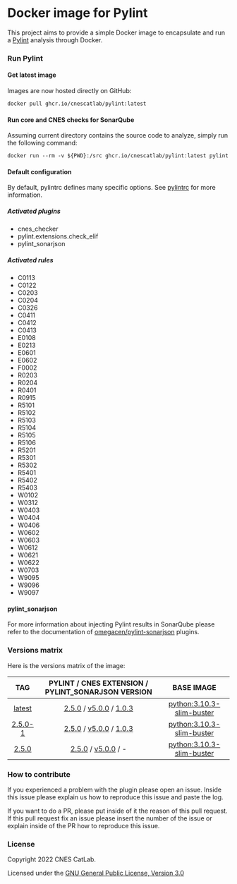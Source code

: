 # Docker image for Pylint

This project aims to provide a simple Docker image to encapsulate and run a [Pylint](https://pypi.org/project/pylint/) analysis through Docker.

### Run Pylint

#### Get latest image
Images are now hosted directly on GitHub:
```Dockerfile
docker pull ghcr.io/cnescatlab/pylint:latest
```

#### Run core and CNES checks for SonarQube
Assuming current directory contains the source code to analyze, simply run the following command:
```Dockerfile
docker run --rm -v ${PWD}:/src ghcr.io/cnescatlab/pylint:latest pylint <module_name>
```

#### Default configuration
By default, pylintrc defines many specific options. See [pylintrc](https://github.com/omegacen/pylint-sonarjson/blob/master/pylintrc) for more information.

##### Activated plugins
- cnes_checker
- pylint.extensions.check_elif
- pylint_sonarjson

##### Activated rules
- C0113
- C0122
- C0203
- C0204
- C0326
- C0411
- C0412
- C0413
- E0108
- E0213
- E0601
- E0602
- F0002
- R0203
- R0204
- R0401
- R0915
- R5101
- R5102
- R5103
- R5104
- R5105
- R5106
- R5201
- R5301
- R5302
- R5401
- R5402
- R5403
- W0102
- W0312
- W0403
- W0404
- W0406
- W0602
- W0603
- W0612
- W0621
- W0622
- W0703
- W9095
- W9096
- W9097

#### pylint_sonarjson
For more information about injecting Pylint results in SonarQube please refer to the documentation of [omegacen/pylint-sonarjson](https://github.com/omegacen/pylint-sonarjson) plugins.

### Versions matrix
Here is the versions matrix of the image:

|                                    TAG                                             |         PYLINT / CNES EXTENSION / PYLINT_SONARJSON VERSION            |                        BASE IMAGE                      |
|:----------------------------------------------------------------------------------:|:----------------------------------------------------------:|:------------------------------------------------------:|
| [latest](https://github.com/cnescatlab/pylint/pkgs/container/cnescatlab/2.5.0-1)   | [2.5.0](https://github.com/PyCQA/pylint/releases/tag/pylint-2.5.0) / [v5.0.0](https://github.com/cnescatlab/cnes-pylint-extension/releases/tag/v5.0.0) / [1.0.3](https://pypi.org/project/pylint-sonarjson/) | [python:3.10.3-slim-buster](https://hub.docker.com/_/python) |
| [2.5.0-1](https://github.com/cnescatlab/pylint/pkgs/container/cnescatlab/2.5.0-1)  | [2.5.0](https://github.com/PyCQA/pylint/releases/tag/pylint-2.5.0) / [v5.0.0](https://github.com/cnescatlab/cnes-pylint-extension/releases/tag/v5.0.0) / [1.0.3](https://pypi.org/project/pylint-sonarjson/) | [python:3.10.3-slim-buster](https://hub.docker.com/_/python) |
|  [2.5.0](https://github.com/cnescatlab/pylint/pkgs/container/cnescatlab/2.5.0)     | [2.5.0](https://github.com/PyCQA/pylint/releases/tag/pylint-2.5.0) / [v5.0.0](https://github.com/cnescatlab/cnes-pylint-extension/releases/tag/v5.0.0) / - | [python:3.10.3-slim-buster](https://hub.docker.com/_/python) |

### How to contribute
If you experienced a problem with the plugin please open an issue. Inside this issue please explain us how to reproduce this issue and paste the log.

If you want to do a PR, please put inside of it the reason of this pull request. If this pull request fix an issue please insert the number of the issue or explain inside of the PR how to reproduce this issue.

### License
Copyright 2022 CNES CatLab.

Licensed under the [GNU General Public License, Version 3.0](https://www.gnu.org/licenses/gpl.txt)
